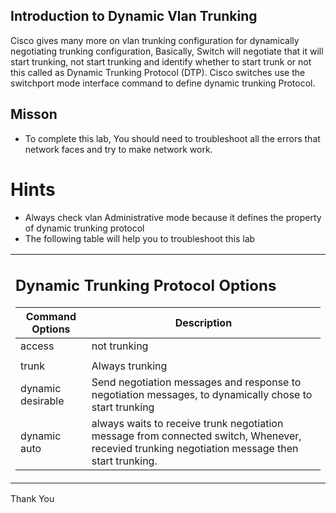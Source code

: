## Introduction to Dynamic Vlan Trunking 
Cisco gives many more on vlan trunking configuration for dynamically negotiating trunking configuration, Basically, Switch will negotiate that it will start trunking, not start trunking and identify whether to start trunk or not this called as Dynamic Trunking Protocol (DTP). Cisco switches use the switchport mode interface command to define dynamic trunking Protocol. 


## Misson 
- To complete this lab, You should need to troubleshoot all the errors that network faces and try to make network work. 


# Hints

- Always check vlan Administrative mode because it defines the property of dynamic trunking protocol
- The following table will help you to troubleshoot this lab

<table>
<tr>
<td> 

## Dynamic Trunking Protocol Options

|    Command Options   | Description                                                                                                 |                                                                                                                                                                          
|----------------------|-------------------------------------------------------------------------------------------------------------|
| access               |  not trunking                                                                                               |                                                                                                    
|                      |                                                                                                             |                                                                                                                                                                                                               
| trunk                |   Always trunking                                                                                           |                                                                                                                                                                                        
| dynamic desirable    |    Send negotiation messages and response to negotiation messages, to dynamically chose to start trunking    |                                                                                         
| dynamic auto         |   always waits to receive trunk negotiation message from connected switch, Whenever, recevied trunking negotiation message then start trunking.                                                                                                                             |                                                                                                                                                                                                                                  
</td>
</tr>
</table>

Thank You



